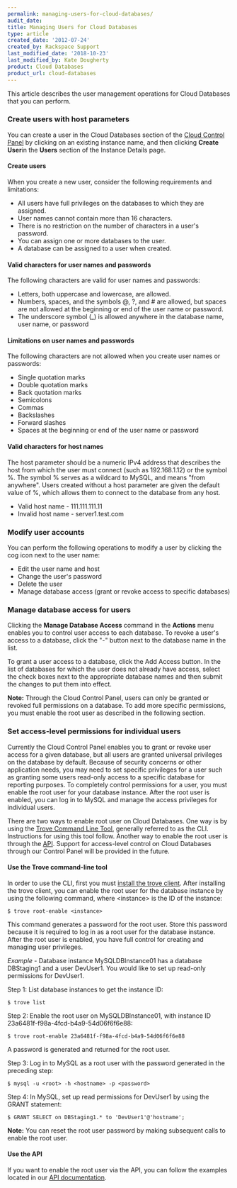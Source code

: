 ```yaml
---
permalink: managing-users-for-cloud-databases/
audit_date:
title: Managing Users for Cloud Databases
type: article
created_date: '2012-07-24'
created_by: Rackspace Support
last_modified_date: '2018-10-23'
last_modified_by: Kate Dougherty
product: Cloud Databases
product_url: cloud-databases
---
```


This article describes the user management operations for Cloud
Databases that you can perform.

### Create users with host parameters

You can create a user in the Cloud Databases section of the [Cloud
Control Panel](https://login.rackspace.com/) by clicking on an existing
instance name, and then clicking **Create User**in the **Users** section of
the Instance Details page.

#### Create users

When you create a new user, consider the following requirements and
limitations:

-   All users have full privileges on the databases to which they
    are assigned.
-   User names cannot contain more than 16 characters.
-   There is no restriction on the number of characters in a
    user's password.
-   You can assign one or more databases to the user.
-   A database can be assigned to a user when created.

#### Valid characters for user names and passwords

The following characters are valid for user names and passwords:

-   Letters, both uppercase and lowercase, are allowed.
-   Numbers, spaces, and the symbols @, ?,  and \# are allowed, but
    spaces are not allowed at the beginning or end of the user name
    or password.
-   The underscore symbol (\_) is allowed anywhere in the database name,
    user name, or password

#### Limitations on user names and passwords

The following characters are not allowed when you create user names or
passwords:

-   Single quotation marks
-   Double quotation marks
-   Back quotation marks
-   Semicolons
-   Commas
-   Backslashes
-   Forward slashes
-   Spaces at the beginning or end of the user name or password

#### Valid characters for host names

The host parameter should be a numeric IPv4 address that describes the
host from which the user must connect (such as 192.168.1.12) or the
symbol %. The symbol % serves as a wildcard to MySQL, and means "from
anywhere". Users created without a host parameter are given the default
value of %, which allows them to connect to the database from any host.

-   Valid host name - 111.111.111.11
-   Invalid host name - server1.test.com

### Modify user accounts

You can perform the following operations to modify a user by clicking
the cog icon next to the user name:

-   Edit the user name and host
-   Change the user's password
-   Delete the user
-   Manage database access (grant or revoke access to
    specific databases)

### Manage database access for users

Clicking the **Manage Database Access** command in the **Actions** menu
enables you to control user access to each database. To revoke a user's access
to a database, click the "-" button next to the database name in the list.

To grant a user access to a database, click the Add Access button. In
the list of databases for which the user does not already have access,
select the check boxes next to the appropriate database names and then
submit the changes to put them into effect.

**Note:** Through the Cloud Control Panel, users can only be granted or
revoked full permissions on a database. To add more specific
permissions, you must enable the root user as described in the following
section.

### Set access-level permissions for individual users

Currently the Cloud Control Panel enables you to grant or revoke user access
for a given database, but all users are granted universal privileges on
the database by default. Because of security concerns or other
application needs, you may need to set specific privileges for a user
such as granting some users read-only access to a specific database for
reporting purposes. To completely control permissions for a user, you
must enable the root user for your database instance. After the root
user is enabled, you can log in to MySQL and manage the access
privileges for individual users.

There are two ways to enable root user on Cloud Databases. One way is by
using the [Trove Command Line
Tool](https://docs.rackspace.com/docs/cloud-databases/v1/developer-guide/#using-the-trove-client),
generally referred to as the CLI. Instructions for using this tool
follow. Another way to enable the root user is through the
[API](https://docs.rackspace.com/docs/cloud-databases/v1/developer-guide/#enable-root-user).
Support for access-level control on Cloud Databases through our
Control Panel will be provided in the future.

#### Use the Trove command-line tool

In order to use the CLI, first you must [install the trove
client](https://docs.rackspace.com/docs/cloud-databases/v1/developer-guide/#id5).
After installing the trove client, you can enable the root user for the
database instance by using the following command, where &lt;instance&gt;
is the ID of the instance:

    $ trove root-enable <instance>

This command generates a password for the root user. Store this password
because  it is required to log in as a root user for the database
instance. After the root user is enabled, you have full control for
creating and managing user privileges.

*Example* - Database instance MySQLDBInstance01 has a database
DBStaging1 and a user DevUser1. You would like to set up read-only
permissions for DevUser1.

Step 1: List database instances to get the instance ID:

    $ trove list

Step 2: Enable the root user on MySQLDBInstance01, with instance ID
23a6481f-f98a-4fcd-b4a9-54d06f6f6e88:

    $ trove root-enable 23a6481f-f98a-4fcd-b4a9-54d06f6f6e88

A password is generated and returned for the root user.

Step 3: Log in to MySQL as a root user with the password generated in
the preceding step:

    $ mysql -u <root> -h <hostname> -p <password>

Step 4: In MySQL, set up read permissions for DevUser1 by using the
GRANT statement:

    $ GRANT SELECT on DBStaging1.* to 'DevUser1'@'hostname';

**Note:**  You can reset the root user password by making subsequent
calls to enable the root user.

#### Use the API

If you want to enable the root user via the API, you can follow the
examples located in our [API
documentation](https://docs.rackspace.com/docs/cloud-databases/v1/developer-guide/#enable-root-user).
